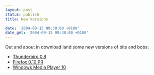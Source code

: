 ```yaml
---
layout: post
status: publish
title: New Versions

date: '2004-09-15 09:30:00 +0100'
date_gmt: '2004-09-15 09:30:00 +0100'
---
```

Out and about in download land some new versions of bits and bobs:
<ul>
<li><a href="http://www.mozilla.org/products/thunderbird/">Thunderbird 0.8</a>
<li><a href="http://www.mozilla.org/products/firefox/">Firefox 0.10 PR</a>
<li><a href="http://www.microsoft.com/windows/windowsmedia/mp10/default.aspx">Windows Media Player 10</a>
</ul>
